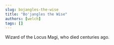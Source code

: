 ```yaml
---
slug: bojangles-the-wise
title: "Bo'jangles the Wise"
authors: [welch]
tags: []
---
```


Wizard of the Locus Magi, who died centuries ago.